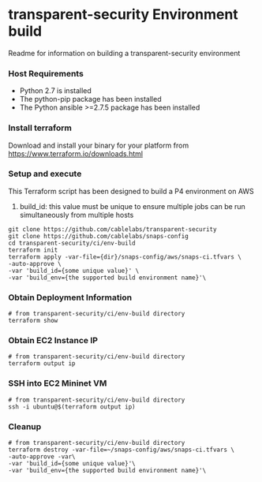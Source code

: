 # transparent-security Environment build
Readme for information on building a transparent-security environment

### Host Requirements

- Python 2.7 is installed
- The python-pip package has been installed
- The Python ansible >=2.7.5 package has been installed

### Install terraform

Download and install your binary for your platform from  https://www.terraform.io/downloads.html

### Setup and execute

This Terraform script has been designed to build a P4 environment on AWS

1. build_id: this value must be unique to ensure multiple jobs can be run
simultaneously from multiple hosts

````
git clone https://github.com/cablelabs/transparent-security
git clone https://github.com/cablelabs/snaps-config
cd transparent-security/ci/env-build
terraform init
terraform apply -var-file={dir}/snaps-config/aws/snaps-ci.tfvars \
-auto-approve \
-var 'build_id={some unique value}' \
-var 'build_env={the supported build environment name}'\
````

### Obtain Deployment Information
````
# from transparent-security/ci/env-build directory
terraform show
````

### Obtain EC2 Instance IP
````
# from transparent-security/ci/env-build directory
terraform output ip
````

### SSH into EC2 Mininet VM
````
# from transparent-security/ci/env-build directory
ssh -i ubuntu@$(terraform output ip)
````

### Cleanup
````
# from transparent-security/ci/env-build directory
terraform destroy -var-file=~/snaps-config/aws/snaps-ci.tfvars \
-auto-approve -var\
-var 'build_id={some unique value}'\
-var 'build_env={the supported build environment name}'\
````

